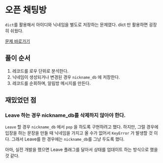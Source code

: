# 오픈 채팅방

`dict`를 활용해서 아이디와 닉네임을 별도로 저장하는 문제였다. dict 만 활용하면 굉장히 쉬웠다.

[문제 바로가기](https://programmers.co.kr/learn/courses/30/lessons/42578)

## 풀이 순서
1. 레코드를 로우 단위로 분석한다.
2. 닉네임이 생성되거나 변경된 경우 `nickname_db` 에 저장한다.
3. 레코드를 순회하며, 알림방 메시지를 만든다.

## 재밌었던 점

### Leave 하는 경우 nickname_db를 삭제하지 않아야 한다. 
`Leave` 할 경우 `nickname_db` 에서 `pop` 을 하도록 구현하려고 했다. 
하지만, 그럴 경우에 입장을 하는 문장을 만들 때 닉네임을 가지고 올 수가 없어서 `KeyError` 가 발생할 것 이다.
그래서 Leave를 한 경우에는 `nickname_db`를 그냥 두도록 했다.

아마, 실전 개발을 했으면 Leave 플래그를 달아서 상태를 업데이트 하는 방식으로 했을 것 같다. 

